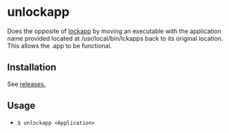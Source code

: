 # unlockapp

Does the opposite of <a href="../../../lockapp">lockapp</a> by moving an executable with the application name provided located at /usr/local/bin/lckapps back to its original location. This allows the .app to be functional.

## Installation

See <a href="../../releases">releases.</a>

## Usage

+ `$ unlockapp <Application>`
